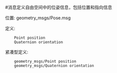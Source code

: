 #消息定义自由空间中的位姿信息，包括位置和指向信息

位置: geometry_msgs/Pose.msg

定义:

		Point position
		Quaternion orientation

紧凑型定义:

		geometry_msgs/Point position
		geometry_msgs/Quaternion orientation
